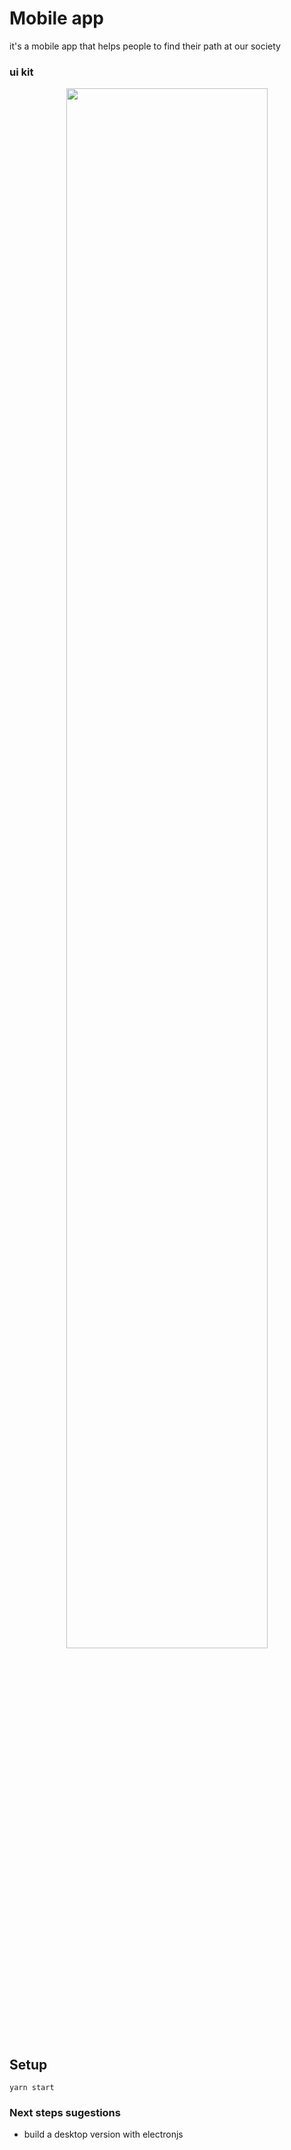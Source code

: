 <!--p align="center">
<img src="https://www.xeos.care/images/product-xeos-2.png" width="30%">
</p-->


# Mobile app
 it's  a mobile app that helps people to find their path at our society
### ui kit
<p align="center">
<img src="https://i.pinimg.com/564x/39/25/86/39258643313a52e0f99eb38c325fa007.jpg" width="80%"/>
</p>

## Setup 

`yarn start`

### Next steps sugestions

- build a desktop version with electronjs

